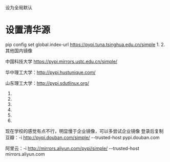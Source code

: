 设为全局默认
# 设置清华源
pip config set global.index-url https://pypi.tuna.tsinghua.edu.cn/simple
1.
2.
其他国内镜像

中国科技大学 https://pypi.mirrors.ustc.edu.cn/simple/

华中理工大学：http://pypi.hustunique.com/

山东理工大学：http://pypi.sdutlinux.org/ 

1.
2.
3.
4.
5.
6.
现在学校的感觉有点不行，明显慢于企业镜像，可以多尝试企业镜像
登录后复制 
豆瓣：-i http://pypi.douban.com/simple/  --trusted-host pypi.douban.com

阿里云：-i http://mirrors.aliyun.com/pypi/simple/ --trusted-host mirrors.aliyun.com
